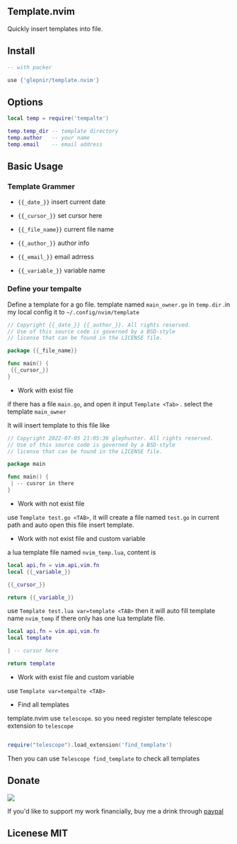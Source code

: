 ## Template.nvim

Quickly insert templates into file.

## Install

```lua
-- with packer

use {'glepnir/template.nvim'}

```

## Options

```lua
local temp = require('tempalte')

temp.temp_dir -- template directory
temp.author   -- your name
temp.email    -- email address

```

## Basic Usage

### Template Grammer

- `{{_date_}}`          insert current date

- `{{_cursor_}}`        set cursor here

- `{{_file_name}}`      current file name

- `{{_author_}}`        author info

- `{{_email_}}`         email adrress

- `{{_variable_}}`      variable name

### Define your tempalte

Define a template for a go file. template named `main_owner.go` in `temp.dir` .in my local config it
to `~/.config/nvim/template`

```go
// Copyright {{_date_}} {{_author_}}. All rights reserved.
// Use of this source code is governed by a BSD-style
// license that can be found in the LICENSE file.

package {{_file_name}}

func main() {
 {{_cursor_}}
}

```

- Work with exist file

if there has a file `main.go`, and open it input `Template <Tab>` . select the template `main_owner`

It will insert template to this file like

```go
// Copyright 2022-07-05 21:05:36 glephunter. All rights reserved.
// Use of this source code is governed by a BSD-style
// license that can be found in the LICENSE file.

package main

func main() {
 | -- cusror in there
}

```

- Work with not exist file

use `Template test.go <TAB>`, it will create a file named `test.go` in current path and auto open
this file insert template.

- Work with not exist file and custom variable

a lua template file named `nvim_temp.lua`, content is

```lua
local api,fn = vim.api,vim.fn
local {{_variable_}}

{{_cursor_}}

return {{_variable_}}

```

use `Template test.lua var=template <TAB>` then it will auto fill template name `nvim_temp` if there 
only has one lua template file.

```lua
local api,fn = vim.api,vim.fn
local template

| -- cursor here

return template

```

- Work with exist file and custom variable

use `Template var=tempalte <TAB>`

- Find all templates

template.nvim use `telescope`. so you need register template telescope extension to `telescope`

```lua

require("telescope").load_extension('find_template')

```

Then you can use `Telescope find_template` to check all templates

## Donate

[![](https://img.shields.io/badge/PayPal-00457C?style=for-the-badge&logo=paypal&logoColor=white)](https://paypal.me/bobbyhub)

If you'd like to support my work financially, buy me a drink through [paypal](https://paypal.me/bobbyhub)

## Licenese MIT
